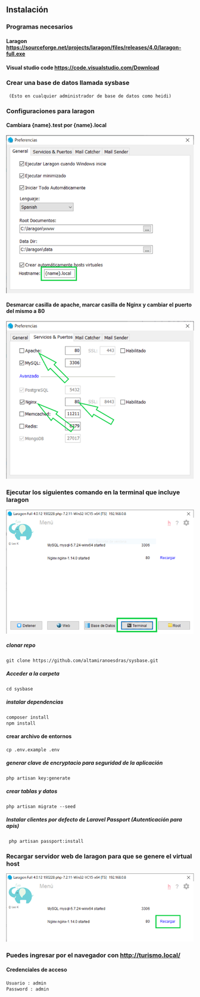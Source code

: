 ## Instalación
 
 ### Programas necesarios

  #### Laragon https://sourceforge.net/projects/laragon/files/releases/4.0/laragon-full.exe
        
  #### Visual studio code  https://code.visualstudio.com/Download    
 
 ### Crear una base de datos llamada sysbase
   
     (Esto en cualquier administrador de base de datos como heidi)
     
 ### Configuraciones para laragon
 
 #### Cambiara {name}.test por {name}.local
  ![](preferencias_larago1.png)   
  
 #### Desmarcar casilla de apache, marcar casilla de Nginx y cambiar el puerto del mismo a 80
 
 ![](preferencias_larago2.png)
     
  ### Ejecutar los siguientes comando en la terminal que incluye laragon 
  
  ![](terminal_laragon.png)
    
  ##### clonar repo
    git clone https://github.com/altamiranoesdras/sysbase.git

  ##### Acceder a la carpeta  
    cd sysbase
    
  ##### instalar dependencias
   
    composer install 		
    npm install 
    
  #### crear archivo de entornos
  
    cp .env.example .env   
    
  ##### generar clave de encryptacio para seguridad de la aplicación
    php artisan key:generate  
  
  ##### crear tablas y datos
    php artisan migrate --seed
    
  ##### Instalar clientes por defecto de Laravel Passport (Autenticación para apis) 
     php artisan passport:install
  
  ### Recargar servidor web de laragon para que se genere el virtual host
  
  ![](recargar_webserver_laragon.png)
     
  ### Puedes ingresar por el navegador con  http://turismo.local/   
     
  #### Credenciales de acceso
    Usuario : admin
    Password : admin
 


